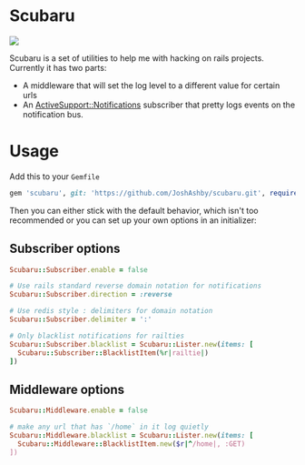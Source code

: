 # Scubaru

![](http://weknowmemes.com/wp-content/uploads/2013/02/scubaru-meme.jpg)

Scubaru is a set of utilities to help me with hacking on rails projects.
Currently it has two parts:
 - A middleware that will set the log level to a different value for certain urls
 - An [ActiveSupport::Notifications](https://github.com/rails/rails/blob/master/activesupport/lib/active_support/notifications.rb) subscriber that pretty logs events on the notification bus.


# Usage

Add this to your `Gemfile`
```ruby
gem 'scubaru', git: 'https://github.com/JoshAshby/scubaru.git', require: 'scubaru'
```

Then you can either stick with the default behavior, which isn't too recommended or you can set up your own options in an initializer:

## Subscriber options
```ruby
Scubaru::Subscriber.enable = false

# Use rails standard reverse domain notation for notifications
Scubaru::Subscriber.direction = :reverse

# Use redis style : delimiters for domain notation
Scubaru::Subscriber.delimiter = ':'

# Only blacklist notifications for railties
Scubaru::Subscriber.blacklist = Scubaru::Lister.new(items: [
  Scubaru::Subscriber::BlacklistItem(%r|railtie|)
])
```

## Middleware options
```ruby
Scubaru::Middleware.enable = false

# make any url that has `/home` in it log quietly
Scubaru::Middleware.blacklist = Scubaru::Lister.new(items: [
  Scubaru::Middleware::BlacklistItem.new($r|^/home|, :GET)
])
```
